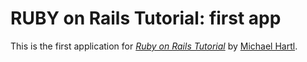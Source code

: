 # RUBY on Rails Tutorial: first app

This is the first application for 
[*Ruby on Rails Tutorial*](http://www.railstutorial.org)
by [Michael Hartl](http://michaelhartl.com).
